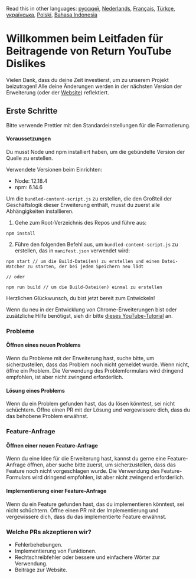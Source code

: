 Read this in other languages: [русский](CONTRIBUTINGru.md), [Nederlands](CONTRIBUTINGnl.md), [Français](CONTRIBUTINGfr.md), [Türkçe](CONTRIBUTINGtr.md), [українська](CONTRIBUTINGuk.md), [Polski](CONTRIBUTINGpl.md), [Bahasa Indonesia](CONTRIBUTINGid.md)

# Willkommen beim Leitfaden für Beitragende von Return YouTube Dislikes

Vielen Dank, dass du deine Zeit investierst, um zu unserem Projekt beizutragen! Alle deine Änderungen werden in der nächsten Version der Erweiterung (oder der [Website](https://www.returnyoutubedislike.com/)) reflektiert.

## Erste Schritte

Bitte verwende Prettier mit den Standardeinstellungen für die Formatierung.

#### Voraussetzungen

Du musst Node und npm installiert haben, um die gebündelte Version der Quelle zu erstellen.

Verwendete Versionen beim Einrichten:

- Node: 12.18.4
- npm: 6.14.6

Um die `bundled-content-script.js` zu erstellen, die den Großteil der Geschäftslogik dieser Erweiterung enthält, musst du zuerst alle Abhängigkeiten installieren.

1. Gehe zum Root-Verzeichnis des Repos und führe aus:

```
npm install
```

2. Führe den folgenden Befehl aus, um `bundled-content-script.js` zu erstellen, das in `manifest.json` verwendet wird:

```
npm start // um die Build-Datei(en) zu erstellen und einen Datei-Watcher zu starten, der bei jedem Speichern neu lädt

// oder

npm run build // um die Build-Datei(en) einmal zu erstellen
```

Herzlichen Glückwunsch, du bist jetzt bereit zum Entwickeln!

Wenn du neu in der Entwicklung von Chrome-Erweiterungen bist oder zusätzliche Hilfe benötigst, sieh dir bitte [dieses YouTube-Tutorial](https://www.youtube.com/watch?v=mdOj6HYE3_0) an.

### Probleme

#### Öffnen eines neuen Problems

Wenn du Probleme mit der Erweiterung hast, suche bitte, um sicherzustellen, dass das Problem noch nicht gemeldet wurde. Wenn nicht, öffne ein Problem. Die Verwendung des Problemformulars wird dringend empfohlen, ist aber nicht zwingend erforderlich.

#### Lösung eines Problems

Wenn du ein Problem gefunden hast, das du lösen könntest, sei nicht schüchtern. Öffne einen PR mit der Lösung und vergewissere dich, dass du das behobene Problem erwähnst.

### Feature-Anfrage

#### Öffnen einer neuen Feature-Anfrage

Wenn du eine Idee für die Erweiterung hast, kannst du gerne eine Feature-Anfrage öffnen, aber suche bitte zuerst, um sicherzustellen, dass das Feature noch nicht vorgeschlagen wurde. Die Verwendung des Feature-Formulars wird dringend empfohlen, ist aber nicht zwingend erforderlich.

#### Implementierung einer Feature-Anfrage

Wenn du ein Feature gefunden hast, das du implementieren könntest, sei nicht schüchtern. Öffne einen PR mit der Implementierung und vergewissere dich, dass du das implementierte Feature erwähnst.

### Welche PRs akzeptieren wir?

- Fehlerbehebungen.
- Implementierung von Funktionen.
- Rechtschreibfehler oder bessere und einfachere Wörter zur Verwendung.
- Beiträge zur Website.
